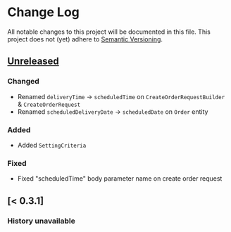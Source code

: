 # Change Log
All notable changes to this project will be documented in this file.
This project does not (yet) adhere to [Semantic Versioning](http://semver.org/).

## [Unreleased]
### Changed
- Renamed `deliveryTime` -> `scheduledTime` on `CreateOrderRequestBuilder` & `CreateOrderRequest`
- Renamed `scheduledDeliveryDate` -> `scheduledDate` on `Order` entity

### Added
- Added `SettingCriteria`

### Fixed
- Fixed "scheduledTime" body parameter name on create order request

## [< 0.3.1]
### History unavailable

[Unreleased]: https://github.com/ordercloud/ordercloud-php/compare/0.3.1...HEAD
